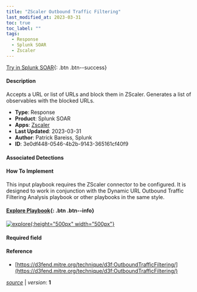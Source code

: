 ```yaml
---
title: "ZScaler Outbound Traffic Filtering"
last_modified_at: 2023-03-31
toc: true
toc_label: ""
tags:
  - Response
  - Splunk SOAR
  - Zscaler
---
```


[Try in Splunk SOAR](https://www.splunk.com/en_us/software/splunk-security-orchestration-and-automation.html){: .btn .btn--success}

#### Description

Accepts a URL or list of URLs and block them in ZScaler. Generates a list of observables with the blocked URLs.

- **Type**: Response
- **Product**: Splunk SOAR
- **Apps**: [Zscaler](https://splunkbase.splunk.com/apps/#/search/Zscaler/product/soar)
- **Last Updated**: 2023-03-31
- **Author**: Patrick Bareiss, Splunk
- **ID**: 3e0df448-0546-4b2b-9143-365161cf40f9

#### Associated Detections


#### How To Implement
This input playbook requires the ZScaler connector to be configured. It is designed to work in conjunction with the Dynamic URL Outbound Traffic Filtering Analysis playbook or other playbooks in the same style.


#### [Explore Playbook](https://splunk.github.io/soar-playbook-viewer/?playbook=https://raw.githubusercontent.com/phantomcyber/playbooks/latest/ZScaler_Outbound_Traffic_Filtering.json){: .btn .btn--info}

[![explore](https://raw.githubusercontent.com/splunk/security_content/develop/playbooks/ZScaler_Outbound_Traffic_Filtering.png){:height="500px" width="500px"}](https://splunk.github.io/soar-playbook-viewer/?playbook=https://raw.githubusercontent.com/phantomcyber/playbooks/latest/ZScaler_Outbound_Traffic_Filtering.json)

#### Required field


#### Reference

* [https://d3fend.mitre.org/technique/d3f:OutboundTrafficFiltering/](https://d3fend.mitre.org/technique/d3f:OutboundTrafficFiltering/)




[*source*](https://github.com/splunk/security_content/tree/develop/playbooks/ZScaler_Outbound_Traffic_Filtering.yml) \| *version*: **1**